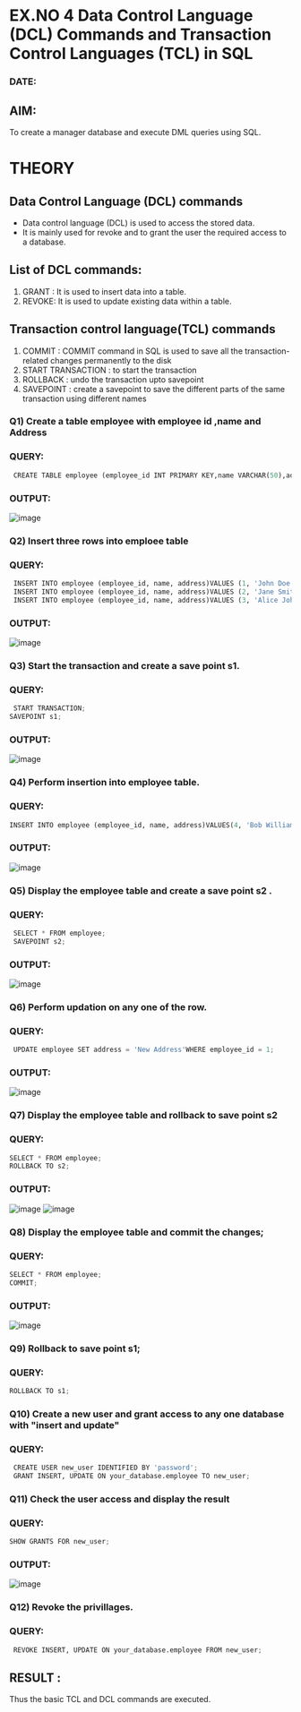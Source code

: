 # EX.NO 4 Data Control Language (DCL) Commands and Transaction Control Languages (TCL) in SQL
### DATE:
## AIM:
To create a manager database and execute DML queries using SQL.

# THEORY
## Data Control Language (DCL) commands
* Data control language (DCL) is used to access the stored data.
* It is mainly used for revoke and to grant the user the required access to a database.
## List of DCL commands: 
1. GRANT : It is used to insert data into a table.
2. REVOKE: It is used to update existing data within a table.
## Transaction control language(TCL) commands
1. COMMIT : COMMIT command in SQL is used to save all the transaction-related changes permanently to the disk
2. START TRANSACTION : to start the transaction
3. ROLLBACK : undo the transaction upto savepoint 
4. SAVEPOINT : create a savepoint to save the different parts of the same transaction using different names

### Q1) Create a table employee with employee id ,name and Address
### QUERY:
```python
 CREATE TABLE employee (employee_id INT PRIMARY KEY,name VARCHAR(50),address VARCHAR(100));
```
### OUTPUT:
![image](https://github.com/chandrumathiyazhagan/DBMS/assets/119393023/6c171012-85eb-4b32-8172-b7c0247e7bbc)
### Q2) Insert three rows into emploee table 
### QUERY:
```python
 INSERT INTO employee (employee_id, name, address)VALUES (1, 'John Doe', '123 Main St');
 INSERT INTO employee (employee_id, name, address)VALUES (2, 'Jane Smith', '456 Elm St');
 INSERT INTO employee (employee_id, name, address)VALUES (3, 'Alice Johnson', '789 Oak St');
```
### OUTPUT:
![image](https://github.com/chandrumathiyazhagan/DBMS/assets/119393023/c73b414d-787c-4d98-a6e2-730d0eed9dc1)
### Q3) Start the transaction and create a save point s1.
### QUERY:
```python
 START TRANSACTION;
SAVEPOINT s1;
```
### OUTPUT:
![image](https://github.com/chandrumathiyazhagan/DBMS/assets/119393023/7715421c-5f61-42f3-84b6-0a435751f06d)
### Q4) Perform insertion into employee table.
### QUERY:
```python
INSERT INTO employee (employee_id, name, address)VALUES(4, 'Bob Williams', '101 Pine St');
```
### OUTPUT:
![image](https://github.com/chandrumathiyazhagan/DBMS/assets/119393023/2c5ed06d-3000-4b05-adb2-882132d4affd)
### Q5)	Display the employee table and create a save point s2 .
### QUERY:
```python
 SELECT * FROM employee;
 SAVEPOINT s2;
```
### OUTPUT:
![image](https://github.com/chandrumathiyazhagan/DBMS/assets/119393023/d225854b-78d3-42e4-8e27-24f0e71e2cc8)
### Q6)	Perform updation on any one of the row.
### QUERY:
```python
 UPDATE employee SET address = 'New Address'WHERE employee_id = 1;
```
### OUTPUT:
![image](https://github.com/chandrumathiyazhagan/DBMS/assets/119393023/db8220bc-2443-40ff-b926-caeed3919a94)
### Q7) Display the employee table and rollback to  save point s2 
### QUERY:
```python
SELECT * FROM employee;
ROLLBACK TO s2;
```
### OUTPUT:
![image](https://github.com/chandrumathiyazhagan/DBMS/assets/119393023/422b3a7e-7d16-4c3f-aa6a-5bad143c1ba0)
![image](https://github.com/chandrumathiyazhagan/DBMS/assets/119393023/f3bf3dc5-e4bb-447a-8bbd-02b819633db4)
### Q8) Display the employee table and commit the changes; 
### QUERY:
```python
SELECT * FROM employee;
COMMIT;
```
### OUTPUT:
![image](https://github.com/chandrumathiyazhagan/DBMS/assets/119393023/a6c6b3b5-722e-4f9f-a6f1-852cd54f5ff7)
### Q9) Rollback to save point s1;
### QUERY:
```python
ROLLBACK TO s1;
```
### Q10)	Create a new user and grant access to any one database with "insert and update"
### QUERY:
```python
 CREATE USER new_user IDENTIFIED BY 'password';
 GRANT INSERT, UPDATE ON your_database.employee TO new_user;
```
### Q11) Check the user access and display the result 
### QUERY:
```python
SHOW GRANTS FOR new_user;
```
### OUTPUT:
![image](https://github.com/chandrumathiyazhagan/DBMS/assets/119393023/adeeb4c6-03a0-4a21-9620-a00a479a00ad)
### Q12) Revoke the privillages.
### QUERY:
```python
 REVOKE INSERT, UPDATE ON your_database.employee FROM new_user;
```
## RESULT :
Thus the basic TCL and DCL commands are executed.
